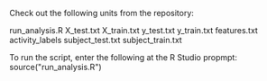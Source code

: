 Check out the following units from the repository:

run_analysis.R
X_test.txt
X_train.txt
y_test.txt
y_train.txt
features.txt
activity_labels
subject_test.txt
subject_train.txt

To run the script, enter the following at the R Studio propmpt: source("run_analysis.R")